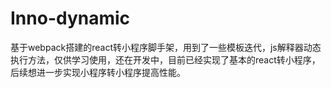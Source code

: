 # Inno-dynamic
基于webpack搭建的react转小程序脚手架，用到了一些模板迭代，js解释器动态执行方法，仅供学习使用，还在开发中，目前已经实现了基本的react转小程序，后续想进一步实现小程序转小程序提高性能。
